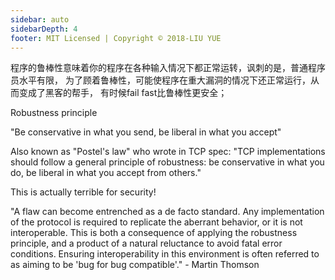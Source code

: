 ```yaml
---
sidebar: auto
sidebarDepth: 4
footer: MIT Licensed | Copyright © 2018-LIU YUE
---
```


程序的鲁棒性意味着你的程序在各种输入情况下都正常运转，讽刺的是，普通程序员水平有限，
为了顾着鲁棒性，可能使程序在重大漏洞的情况下还正常运行，从而变成了黑客的帮手，
有时候fail fast比鲁棒性更安全；

Robustness principle

"Be conservative in what you send, be liberal in what you accept"

Also known as "Postel's law" who wrote in TCP spec:
	"TCP implementations should follow a general principle of robustness: be conservative in what you do, be liberal in what you accept from others."

This is actually terrible for security!

"A flaw can become entrenched as a de facto standard. Any implementation of the protocol is required to replicate the aberrant behavior, or it is not interoperable. 
This is both a consequence of applying the robustness principle, and a product of a natural reluctance to avoid fatal error conditions. 
Ensuring interoperability in this environment is often referred to as aiming to be 'bug for bug compatible'." - Martin Thomson